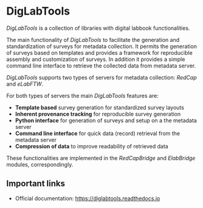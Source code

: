 # DigLabTools

*DigLabTools* is a collection of libraries with digital labbook functionalities.

The main functionality of *DigLabTools* to facilitate the generation and standardization of surveys for metadata collection. It permits the generation of surveys based on templates and provides a framework for reproducible assembly and customization of surveys. In addition it provides a simple command line interface to retrieve the collected data from metadata server. 

*DigLabTools* supports two types of servers for metadata collection: *RedCap* and *eLabFTW*.


For both types of servers the main *DigLabTools* features are:

- **Template based** survey generation for standardized survey layouts
- **Inherent provenance tracking** for reproducible survey generation
- **Python interface** for generation of surveys and setup on a the metadata server
- **Command line interface** for quick data (record) retrieval from the metadata server
- **Compression of data** to improve readability of retrieved data

These functionalities are implemented in the *RedCapBridge* and *ElabBridge* modules, correspondingly.

Important links
---------------

- Official documentation: https://diglabtools.readthedocs.io